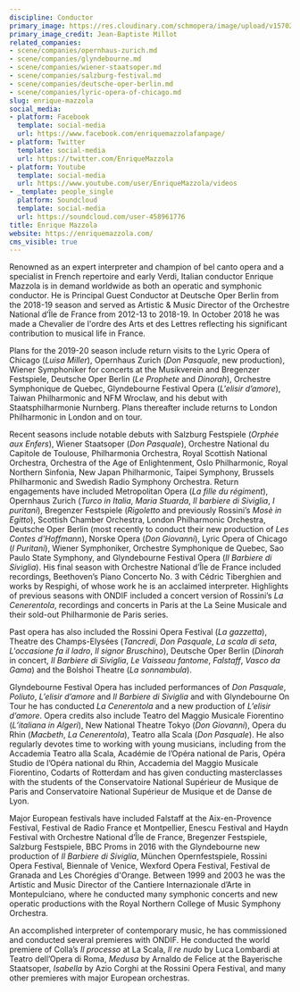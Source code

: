 ```yaml
---
discipline: Conductor
primary_image: https://res.cloudinary.com/schmopera/image/upload/v1570227119/media/2019/10/Mazzola_2_Credit_Jean-Baptiste_Millot_vmrh1j.jpg
primary_image_credit: Jean-Baptiste Millot
related_companies:
- scene/companies/opernhaus-zurich.md
- scene/companies/glyndebourne.md
- scene/companies/wiener-staatsoper.md
- scene/companies/salzburg-festival.md
- scene/companies/deutsche-oper-berlin.md
- scene/companies/lyric-opera-of-chicago.md
slug: enrique-mazzola
social_media:
- platform: Facebook
  template: social-media
  url: https://www.facebook.com/enriquemazzolafanpage/
- platform: Twitter
  template: social-media
  url: https://twitter.com/EnriqueMazzola
- platform: Youtube
  template: social-media
  url: https://www.youtube.com/user/EnriqueMazzola/videos
- _template: people_single
  platform: Soundcloud
  template: social-media
  url: https://soundcloud.com/user-458961776
title: Enrique Mazzola
website: https://enriquemazzola.com/
cms_visible: true
---
```

Renowned as an expert interpreter and champion of bel canto opera and a specialist in French repertoire and early Verdi, Italian conductor Enrique Mazzola is in demand worldwide as both an operatic and symphonic conductor. He is Principal Guest Conductor at Deutsche Oper Berlin from the 2018-19 season and served as Artistic & Music Director of the Orchestre National d’Île de France from 2012-13 to 2018-19. In October 2018 he was made a Chevalier de l'ordre des Arts et des Lettres reflecting his significant contribution to musical life in France.

Plans for the 2019-20 season include return visits to the Lyric Opera of Chicago (_Luisa Miller_), Opernhaus Zurich (_Don Pasquale_, new production), Wiener Symphoniker for concerts at the Musikverein and Bregenzer Festspiele, Deutsche Oper Berlin (_Le Prophete_ and _Dinorah_), Orchestre Symphonique de Quebec, Glyndebourne Festival Opera (_L'elisir d’amore_), Taiwan Philharmonic and NFM Wroclaw, and his debut with Staatsphilharmonie Nurnberg. Plans thereafter include returns to London Philharmonic in London and on tour.

Recent seasons include notable debuts with Salzburg Festspiele (_Orphée aux Enfers_), Wiener Staatsoper (_Don Pasquale_), Orchestre National du Capitole de Toulouse, Philharmonia Orchestra, Royal Scottish National Orchestra, Orchestra of the Age of Enlightenment, Oslo Philharmonic, Royal Northern Sinfonia, New Japan Philharmonic, Taipei Symphony, Brussels Philharmonic and Swedish Radio Symphony Orchestra. Return engagements have included Metropolitan Opera (_La fille du régiment_), Opernhaus Zurich (_Turco in Italia_, _Maria Stuarda_, _Il barbiere di Siviglia_, _I puritani_), Bregenzer Festspiele (_Rigoletto_ and previously Rossini’s _Mosè in Egitto_), Scottish Chamber Orchestra, London Philharmonic Orchestra, Deutsche Oper Berlin (most recently to conduct their new production of _Les Contes d'Hoffmann_), Norske Opera (_Don Giovanni_), Lyric Opera of Chicago (_I Puritani_), Wiener Symphoniker, Orchestre Symphonique de Quebec, Sao Paulo State Symphony, and Glyndebourne Festival Opera (_Il Barbiere di Siviglia_). His final season with Orchestre National d’Île de France included recordings, Beethoven’s Piano Concerto No. 3 with Cédric Tiberghien and works by Respighi, of whose work he is an acclaimed interpreter. Highlights of previous seasons with ONDIF included a concert version of Rossini’s _La Cenerentola_, recordings and concerts in Paris at the La Seine Musicale and their sold-out Philharmonie de Paris series.

Past opera has also included the Rossini Opera Festival (_La gazzetta_), Theatre des Champs-Elysées (_Tancredi_, _Don Pasquale_, _La scala di seta_, _L'occasione fa il ladro_, _Il signor Bruschino_), Deutsche Oper Berlin (_Dinorah_ in concert, _Il Barbiere di Siviglia_, _Le Vaisseau fantome_, _Falstaff_, _Vasco da Gama_) and the Bolshoi Theatre (_La sonnambula_).

Glyndebourne Festival Opera has included performances of _Don Pasquale_, _Poliuto_, _L’elisir d’amore_ and _Il Barbiere di Siviglia_ and with Glyndebourne On Tour he has conducted _La Cenerentola_ and a new production of _L’elisir d’amore_. Opera credits also include Teatro del Maggio Musicale Fiorentino (_L’italiana in Algeri_), New National Theatre Tokyo (_Don Giovanni_), Opera du Rhin (_Macbeth_, _La Cenerentola_), Teatro alla Scala (_Don Pasquale_). He also regularly devotes time to working with young musicians, including from the Accademia Teatro alla Scala, Académie de l’Opéra national de Paris, Opéra Studio de l’Opéra national du Rhin, Accademia del Maggio Musicale Fiorentino, Codarts of Rotterdam and has given conducting masterclasses with the students of the Conservatoire National Supérieur de Musique de Paris and Conservatoire National Supérieur de Musique et de Danse de Lyon.

Major European festivals have included Falstaff at the Aix-en-Provence Festival, Festival de Radio France et Montpellier, Enescu Festival and Haydn Festival with Orchestre National d’Île de France, Bregenzer Festspiele, Salzburg Festspiele, BBC Proms in 2016 with the Glyndebourne new production of _Il Barbiere di Siviglia_, München Opernfestspiele, Rossini Opera Festival, Biennale of Venice, Wexford Opera Festival, Festival de Granada and Les Chorégies d'Orange. Between 1999 and 2003 he was the Artistic and Music Director of the Cantiere Internazionale d’Arte in Montepulciano, where he conducted many symphonic concerts and new operatic productions with the Royal Northern College of Music Symphony Orchestra.

An accomplished interpreter of contemporary music, he has commissioned and conducted several premieres with ONDIF. He conducted the world premiere of Colla’s _Il processo_ at La Scala, _Il re nudo_ by Luca Lombardi at Teatro dell’Opera di Roma, _Medusa_ by Arnaldo de Felice at the Bayerische Staatsoper, _Isabella_ by Azio Corghi at the Rossini Opera Festival, and many other premieres with major European orchestras.